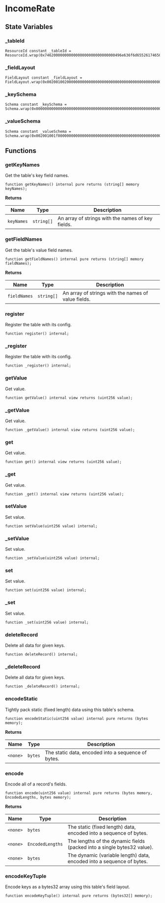 # IncomeRate

## State Variables
### _tableId

```solidity
ResourceId constant _tableId = ResourceId.wrap(0x74620000000000000000000000000000496e636f6d6552617465000000000000);
```


### _fieldLayout

```solidity
FieldLayout constant _fieldLayout = FieldLayout.wrap(0x0020010020000000000000000000000000000000000000000000000000000000);
```


### _keySchema

```solidity
Schema constant _keySchema = Schema.wrap(0x0000000000000000000000000000000000000000000000000000000000000000);
```


### _valueSchema

```solidity
Schema constant _valueSchema = Schema.wrap(0x002001001f000000000000000000000000000000000000000000000000000000);
```


## Functions
### getKeyNames

Get the table's key field names.


```solidity
function getKeyNames() internal pure returns (string[] memory keyNames);
```
**Returns**

|Name|Type|Description|
|----|----|-----------|
|`keyNames`|`string[]`|An array of strings with the names of key fields.|


### getFieldNames

Get the table's value field names.


```solidity
function getFieldNames() internal pure returns (string[] memory fieldNames);
```
**Returns**

|Name|Type|Description|
|----|----|-----------|
|`fieldNames`|`string[]`|An array of strings with the names of value fields.|


### register

Register the table with its config.


```solidity
function register() internal;
```

### _register

Register the table with its config.


```solidity
function _register() internal;
```

### getValue

Get value.


```solidity
function getValue() internal view returns (uint256 value);
```

### _getValue

Get value.


```solidity
function _getValue() internal view returns (uint256 value);
```

### get

Get value.


```solidity
function get() internal view returns (uint256 value);
```

### _get

Get value.


```solidity
function _get() internal view returns (uint256 value);
```

### setValue

Set value.


```solidity
function setValue(uint256 value) internal;
```

### _setValue

Set value.


```solidity
function _setValue(uint256 value) internal;
```

### set

Set value.


```solidity
function set(uint256 value) internal;
```

### _set

Set value.


```solidity
function _set(uint256 value) internal;
```

### deleteRecord

Delete all data for given keys.


```solidity
function deleteRecord() internal;
```

### _deleteRecord

Delete all data for given keys.


```solidity
function _deleteRecord() internal;
```

### encodeStatic

Tightly pack static (fixed length) data using this table's schema.


```solidity
function encodeStatic(uint256 value) internal pure returns (bytes memory);
```
**Returns**

|Name|Type|Description|
|----|----|-----------|
|`<none>`|`bytes`|The static data, encoded into a sequence of bytes.|


### encode

Encode all of a record's fields.


```solidity
function encode(uint256 value) internal pure returns (bytes memory, EncodedLengths, bytes memory);
```
**Returns**

|Name|Type|Description|
|----|----|-----------|
|`<none>`|`bytes`|The static (fixed length) data, encoded into a sequence of bytes.|
|`<none>`|`EncodedLengths`|The lengths of the dynamic fields (packed into a single bytes32 value).|
|`<none>`|`bytes`|The dynamic (variable length) data, encoded into a sequence of bytes.|


### encodeKeyTuple

Encode keys as a bytes32 array using this table's field layout.


```solidity
function encodeKeyTuple() internal pure returns (bytes32[] memory);
```

